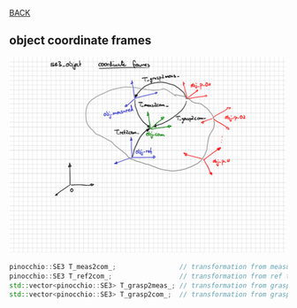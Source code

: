 [BACK](../Readme.md)

## object coordinate frames 

<img src="doc/s32_object_coordinate_frames.png" alt="object coordinate frames" width="500">

```cpp
pinocchio::SE3 T_meas2com_;                // transformation from measurement to com frame
pinocchio::SE3 T_ref2com_;                 // transformation from ref to com frames
std::vector<pinocchio::SE3> T_grasp2meas_; // transformation from grasp to mocap frames
std::vector<pinocchio::SE3> T_grasp2com_;  // transformation from grasp to com frames
```